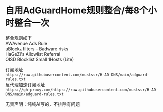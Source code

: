 # 自用AdGuardHome规则整合/每8个小时整合一次
整合规则如下  
AWAvenue Ads Rule  
uBlock₀ filters – Badware risks  
HaGeZi's Allowlist Referral  
OISD Blocklist Small
1Hosts (Lite)  

订阅地址  
`https://raw.githubusercontent.com/mustssr/H-AD-DNS/main/adguard-rules.txt`  
反代理加速订阅地址  
`https://gh-proxy.com/https://raw.githubusercontent.com/mustssr/H-AD-DNS/main/adguard-rules.txt`  
  
无责声明：纯纯AI写的，不排除有问题
